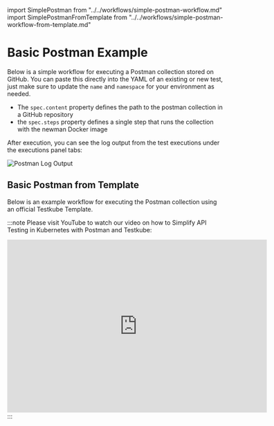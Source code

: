 import SimplePostman from "../../workflows/simple-postman-workflow.md"
import SimplePostmanFromTemplate from "../../workflows/simple-postman-workflow-from-template.md"

# Basic Postman Example

Below is a simple workflow for executing a Postman collection stored on GitHub. You can paste this directly into the 
YAML of an existing or new test, just make sure to update the `name` and `namespace` for your environment as needed.

- The `spec.content` property defines the path to the postman collection in a GitHub repository
- the `spec.steps` property defines a single step that runs the collection with the newman Docker image

<SimplePostman/>

After execution, you can see the log output from the test executions under the executions panel tabs:

![Postman Log Output](images/postman-basic-log-output.png)

## Basic Postman from Template
Below is an example workflow for executing the Postman collection using an official Testkube Template.

<SimplePostmanFromTemplate/>

 :::note
Please visit YouTube to watch our video on how to Simplify API Testing in Kubernetes with Postman and Testkube:
<iframe width="600" height="400" src="https://www.youtube.com/embed/7HAwEtFDwvU" title="Simplify API Testing in Kubernetes with Postman and Testkube" frameborder="0" allow="accelerometer; autoplay; clipboard-write; encrypted-media; gyroscope; picture-in-picture; web-share" referrerpolicy="strict-origin-when-cross-origin" allowfullscreen></iframe>
:::